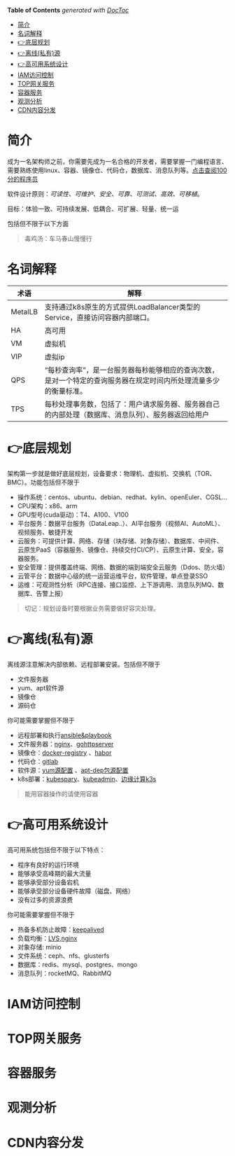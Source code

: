 <!-- START doctoc generated TOC please keep comment here to allow auto update -->
<!-- DON'T EDIT THIS SECTION, INSTEAD RE-RUN doctoc TO UPDATE -->
**Table of Contents**  *generated with [DocToc](https://github.com/thlorenz/doctoc)*

- [简介](#%E7%AE%80%E4%BB%8B)
- [名词解释](#%E5%90%8D%E8%AF%8D%E8%A7%A3%E9%87%8A)
- [:point_right:底层规划](#point_right%E5%BA%95%E5%B1%82%E8%A7%84%E5%88%92)
- [:point_right:离线(私有)源](#point_right%E7%A6%BB%E7%BA%BF%E7%A7%81%E6%9C%89%E6%BA%90)
- [:point_right:高可用系统设计](#point_right%E9%AB%98%E5%8F%AF%E7%94%A8%E7%B3%BB%E7%BB%9F%E8%AE%BE%E8%AE%A1)
- [IAM访问控制](#iam%E8%AE%BF%E9%97%AE%E6%8E%A7%E5%88%B6)
- [TOP网关服务](#top%E7%BD%91%E5%85%B3%E6%9C%8D%E5%8A%A1)
- [容器服务](#%E5%AE%B9%E5%99%A8%E6%9C%8D%E5%8A%A1)
- [观测分析](#%E8%A7%82%E6%B5%8B%E5%88%86%E6%9E%90)
- [CDN内容分发](#cdn%E5%86%85%E5%AE%B9%E5%88%86%E5%8F%91)

<!-- END doctoc generated TOC please keep comment here to allow auto update -->

# 简介

成为一名架构师之前，你需要先成为一名合格的开发者，需要掌握一门编程语言、需要熟练使用linux、容器、镜像仓、代码仓，数据库、消息队列等。[点击查阅100分的程序员](https://github.com/stonebirdjx)

软件设计原则：*可读性、可维护、安全、可靠、可测试、高效、可移植*。

目标：体验一致、可持续发展、低耦合、可扩展、轻量、统一运

包括但不限于以下方面

> 毒鸡汤：车马春山慢慢行

# 名词解释

| 术语    | 解释                                                         |
| ------- | ------------------------------------------------------------ |
| MetalLB | 支持通过k8s原生的方式提供LoadBalancer类型的Service，直接访问容器内部端口。 |
| HA      | 高可用                                                       |
| VM      | 虚拟机                                                       |
| VIP     | 虚拟ip                                                       |
| QPS     | “每秒查询率”，是一台服务器每秒能够相应的查询次数，是对一个特定的查询服务器在规定时间内所处理流量多少的衡量标准。 |
| TPS     | 每秒处理事务数，包括了：用户请求服务器、服务器自己的内部处理（数据库、消息队列）、服务器返回给用户 |

# :point_right:底层规划

架构第一步就是做好底层规划，设备要求：物理机、虚拟机、交换机（TOR、BMC）。功能包括但不限于

- 操作系统：centos、ubuntu、debian、redhat、kylin、openEuler、CGSL...
- CPU架构：x86、arm
- GPU型号(cuda驱动)：T4、A100、V100
- 平台服务：数据平台服务（DataLeap..）、AI平台服务（视频AI、AutoML）、视频服务、敏捷开发
- 云服务：可提供计算、网络、存储（块存储、对象存储）、数据库、中间件、云原生PaaS（容器服务、镜像仓、持续交付CI/CP）、云原生计算、安全，容器服务。
- 安全管理：提供覆盖终端、网络、数据的端到端安全云服务（Ddos、防火墙）
- 云管平台：数据中心级的统一运营运维平台，软件管理，单点登录SSO
- 运维：可观测性分析（RPC连接、接口监控、上下游调用、消息队列MQ、数据库、告警上报）

> 切记：规划设备时要根据业务需要做好容灾处理。

# :point_right:离线(私有)源

离线源注意解决内部依赖、远程部署安装。包括但不限于

- 文件服务器
- yum、apt软件源
- 镜像仓
- 源码仓

你可能需要掌握但不限于

- 远程部署和执行[ansible&playbook](https://github.com/stonebirdjx/notebook/blob/master/ansible%26playbook.md)
- 文件服务器：[nginx](https://github.com/stonebirdjx/notebook/blob/master/nginx.md)、[gohttpserver](https://hub.docker.com/r/codeskyblue/gohttpserver)
- 镜像仓：[docker-registry](https://docs.docker.com/registry/)  、[habor](https://goharbor.io/)
- 代码仓：[gitlab](https://docs.gitlab.com/ee/install/docker.html)
- 软件源：[yum源配置]() 、[apt-dep包源配置]()
- k8s部署：[kubespary](https://github.com/kubernetes-sigs/kubespray)、[kubeadmin](https://kubernetes.io/docs/reference/setup-tools/kubeadm/)、[边缘计算k3s](https://github.com/stonebirdjx/k8s-ladder/blob/master/k3s-%E8%BD%BB%E9%87%8F%E5%8C%96%E7%9A%84kubenetes.md)

> 能用容器操作的请使用容器

# :point_right:高可用系统设计

高可用系统包括但不限于以下特点：

- 程序有良好的运行环境
- 能够承受高峰期的最大流量
- 能够承受部分设备宕机
- 能够承受部分设备硬件故障（磁盘、网络）
- 没有过多的资源浪费

你可能需要掌握但不限于

- 热备多机防止故障：[keepalived](https://github.com/stonebirdjx/notebook/blob/master/keepalived.md)
- 负载均衡：[LVS](https://github.com/stonebirdjx/notebook/blob/master/lvs.md),[nginx](https://github.com/stonebirdjx/notebook/blob/master/nginx.md)
- 对象存储: minio
- 文件系统：ceph、nfs、glusterfs
- 数据库：redis、mysql、postgres、mongo
- 消息队列：rocketMQ、RabbitMQ

# IAM访问控制

# TOP网关服务

# 容器服务

# 观测分析

# CDN内容分发



